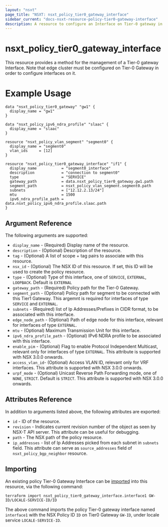 ```yaml
---
layout: "nsxt"
page_title: "NSXT: nsxt_policy_tier0_gateway_interface"
sidebar_current: "docs-nsxt-resource-policy-tier0-gateway-interface"
description: A resource to configure an Interface on Tier-0 gateway in NSX Policy manager.
---
```


# nsxt_policy_tier0_gateway_interface

This resource provides a method for the management of a Tier-0 gateway Interface. Note that edge cluster must be configured on Tier-0 Gateway in order to configure interfaces on it.

# Example Usage

```hcl
data "nsxt_policy_tier0_gateway" "gw1" {
  display_name = "gw1"
}

data "nsxt_policy_ipv6_ndra_profile" "slaac" {
  display_name = "slaac"
}

resource "nsxt_policy_vlan_segment" "segment0" {
  display_name = "segment0"
  vlan_ids     = [12]
}

resource "nsxt_policy_tier0_gateway_interface" "if1" {
  display_name           = "segment0_interface"
  description            = "connection to segment0"
  type                   = "SERVICE"
  gateway_path           = data.nsxt_policy_tier0_gateway.gw1.path
  segment_path           = nsxt_policy_vlan_segment.segment0.path
  subnets                = ["12.12.2.13/24"]
  mtu                    = 1500
  ipv6_ndra_profile_path = data.nsxt_policy_ipv6_ndra_profile.slaac.path
}
```

## Argument Reference

The following arguments are supported:

* `display_name` - (Required) Display name of the resource.
* `description` - (Optional) Description of the resource.
* `tag` - (Optional) A list of scope + tag pairs to associate with this resource.
* `nsx_id` - (Optional) The NSX ID of this resource. If set, this ID will be used to create the policy resource.
* `type` - (Optional) Type of this interface, one of `SERVICE`, `EXTERNAL`, `LOOPBACK`. Default is `EXTERNAL`
* `gateway_path` - (Required) Policy path for the Tier-0 Gateway.
* `segment_path` - (Optional) Policy path for segment to be connected with this Tier1 Gateway. This argemnt is required for interfaces of type `SERVICE` and `EXTERNAL`.
* `subnets` - (Required) list of Ip Addresses/Prefixes in CIDR format, to be associated with this interface.
* `edge_node_path` - (Optional) Path of edge node for this interface, relevant for interfaces of type `EXTERNAL`.
* `mtu` - (Optional) Maximum Transmission Unit for this interface.
* `ipv6_ndra_profile_path` - (Optional) IPv6 NDRA profile to be associated with this interface.
* `enable_pim` - (Optional) Flag to enable Protocol Independent Multicast, relevant only for interfaces of type `EXTERNAL`. This attribute is supported with NSX 3.0.0 onwards.
* `access_vlan_id`- (Optional) Access VLAN ID, relevant only for VRF interfaces. This attribute is supported with NSX 3.0.0 onwards.
* `urpf_mode` - (Optional) Unicast Reverse Path Forwarding mode, one of `NONE`, `STRICT`. Default is `STRICT`. This attribute is supported with NSX 3.0.0 onwards.

## Attributes Reference

In addition to arguments listed above, the following attributes are exported:

* `id` - ID of the resource.
* `revision` - Indicates current revision number of the object as seen by NSX-T API server. This attribute can be useful for debugging.
* `path` - The NSX path of the policy resource.
* `ip_addresses` - list of Ip Addresses picked from each subnet in `subnets` field. This attribute can serve as `source_addresses` field of `nsxt_policy_bgp_neighbor` resource.

## Importing

An existing policy Tier-0 Gateway Interface can be [imported][docs-import] into this resource, via the following command:

[docs-import]: /docs/import/index.html

```
terraform import nsxt_policy_tier0_gateway_interface.interface1 GW-ID/LOCALE-SERVICE-ID/ID
```

The above command imports the policy Tier-0 gateway interface named `interface1` with the NSX Policy ID `ID` on Tier0 Gateway `GW-ID`, under locale service `LOCALE-SERVICE-ID`.
